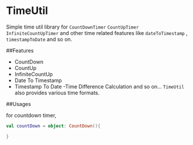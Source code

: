 # TimeUtil
Simple time util library for ```CountDownTimer``` ```CountUpTimer``` ```InfiniteCountUpTimer``` and other time related features like ```dateToTimestamp``` , ```timestampToDate``` and so on.

##Features
- CountDown 
- CountUp
- InfiniteCountUp
- Date To Timestamp
- Timestamp To Date
-Time Difference Calculation
and so on...
```TimeUtil``` also provides various time formats.


##Usages

for countdown timer,

```kotlin
val countDown = object: CountDown(){

}
